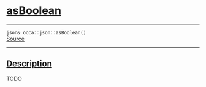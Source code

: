 
<h1 id="as-boolean">
 <a href="#/api/json/asBoolean" class="anchor">
   <span>asBoolean</span>
  </a>
</h1>

<div class="signature">
  <hr>

  
  <div class="definition-container">
    <div class="definition">
      <code>json& occa::json::asBoolean()</code>
      <div class="flex-spacing"></div>
      <a href="https://github.com/libocca/occa/blob/26e3076e/include/occa/types/json.hpp#L528" target="_blank">Source</a>
    </div>
    
  </div>


  <hr>
</div>


<h2 id="description">
 <a href="#/api/json/asBoolean?id=description" class="anchor">
   <span>Description</span>
  </a>
</h2>

TODO
